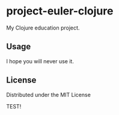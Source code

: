 # project-euler-clojure

My Clojure education project.

## Usage

I hope you will never use it.

## License

Distributed under the MIT License


TEST!
